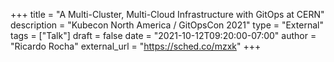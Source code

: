 +++
title = "A Multi-Cluster, Multi-Cloud Infrastructure with GitOps at CERN"
description = "Kubecon North America / GitOpsCon 2021"
type = "External"
tags = ["Talk"]
draft = false
date = "2021-10-12T09:20:00-07:00"
author = "Ricardo Rocha"
external_url = "https://sched.co/mzxk"
+++
